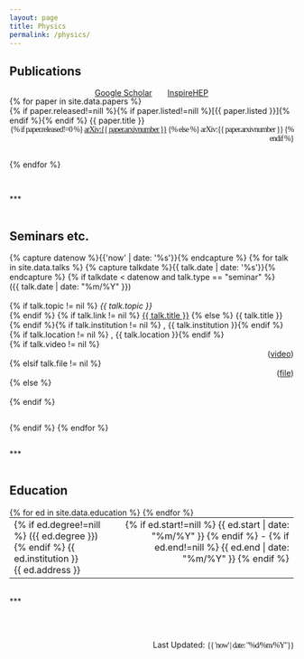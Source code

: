 ```yaml
---
layout: page
title: Physics
permalink: /physics/
---
```



## Publications
<!-- <h2 style="color:--brand-color">Publications</h2> -->

<div class="container">
<p style="text-align:center">
  <a href="https://scholar.google.com/citations?user=A15RZN4AAAAJ">Google Scholar</a>
  &nbsp;&nbsp;&nbsp;&nbsp;&nbsp;
  <a href="https://inspirehep.net/authors/1926101">InspireHEP</a>
</p>
</div>
<div style="margin-top:-16px"></div>

<!-- #### 2021~ -->

<div class="container">
{% for paper in site.data.papers %}
<div class="row">
  <div class="col-11">
    {% if paper.released!=nill %}{% if paper.listed!=nill %}[{{ paper.listed }}]{% endif %}{% endif %} {{ paper.title }} 
  </div>
  <div class="col-1" style="text-align:right; font-family:'Consolas'; letter-spacing:-1px">
    {% if paper.released!=0 %}
      <span>
        <a href="http://arxiv.org/abs/{{ paper.arxivnumber }}">arXiv:{{ paper.arxivnumber }}</a>
      </span>
    {% else %}
      <span>
        arXiv:{{ paper.arxivnumber }}
      </span>
    {% endif %}
  </div>
</div>
<hr style="visibility:hidden"/>
{% endfor %}
</div>
<hr style="visibility:hidden"/>

<!-- #### "Prehistory"

<div class="container">
{% for paper in site.data.papers-prehistory %}
<div class="row">
  <div class="col-md-11" style="float:left">
    {% if paper.released!=nill %}{% if paper.listed!=nill %}[{{ paper.listed }}]{% endif %}{% endif %} {{ paper.title }} 
  </div>
  <div class="col-md-2" style="text-align:right">
    {% if paper.released!=0 %}<a href="http://arxiv.org/abs/{{ paper.arxivnumber }}">arXiv:{{ paper.arxivnumber }}</a>{% else %}arXiv:{{ paper.arxivnumber }}{% endif %}
  </div>
</div>
<hr style="visibility:hidden"/>
{% endfor %}
</div> -->
<!-- font-size:-1 -->

<hr style="visibility:hidden"/>
***
<hr style="visibility:hidden"/>

## Seminars etc.

<div class="container">
{% capture datenow %}{{'now' | date: '%s'}}{% endcapture %}
{% for talk in site.data.talks %}
{% capture talkdate %}{{ talk.date | date: '%s'}}{% endcapture %}
  {% if talkdate < datenow and talk.type == "seminar" %}
  <div class="row">
    <div class="col-2">
      ({{ talk.date | date: "%m/%Y" }})
    </div>
    <br>
    <div class="col-11"> 
      {% if talk.topic != nil %}
        <em>{{ talk.topic }}</em><br>
      {% endif %}
      {% if talk.link != nil %}
        <a href="{{ talk.link }}">{{ talk.title }}</a>
      {% else %}
        {{ talk.title }}{% endif %}{% if talk.institution != nil %}
        , {{ talk.institution }}{% endif %}{% if talk.location != nil %}
        , {{ talk.location }}{% endif %}
    </div>  
    {% if talk.video != nil %}
    <div class="col-1" style="text-align:right">
      (<a href="{{ talk.video }}">video</a>)
    </div>
    {% elsif talk.file != nil %}
    <div class="col-1" style="text-align:right">
      (<a href="{{ talk.file }}">file</a>)
    </div>
    {% else %}
    <div class="col-1" style="text-align:right">
      &nbsp;
    </div>
    {% endif %}
  </div>
  <hr style="visibility:hidden"/>
  {% endif %}
{% endfor %}
</div>

<hr style="visibility:hidden"/>
***
<hr style="visibility:hidden"/>

## Education

<div class="container">
  <table style="border-spacing:0px; padding-left:0px; padding-right:0px; padding-bottom:3px; margin:0px" width="100%">
    {% for ed in site.data.education %}
    <tr>
      <td style="border-style:none; word-break:break-word; vertical-align:top; text-align:left">
        {% if ed.degree!=nill %}
          ({{ ed.degree }})
        {% endif %}
        {{ ed.institution }}
        <br>
        <span>{{ ed.address }}</span>
      </td>
      <td style="border-style:none; word-break:break-word; vertical-align:top; text-align:right">
        {% if ed.start!=nill %}
          {{ ed.start | date: "%m/%Y" }}
        {% endif %}
        -
        {% if ed.end!=nill %}
          {{ ed.end | date: "%m/%Y" }}
        {% endif %}
      </td>
    </tr>
    {% endfor %}
  </table>
</div>

<!-- {% for ed in site.data.education %}
<div class="row">
  <div class="col-11">
    {% if ed.degree!=nill %}
      ({{ ed.degree }})
    {% endif %}
    {{ ed.institution }}
    <br>
    <span>{{ ed.address }}</span>
  </div>
  <div class="col-5" style="text-align:right; font-family:'Consolas'; letter-spacing:-1px"> 
    {% if ed.start!=nill %}
      {{ ed.start | date: "%m/%Y" }} ~
    {% endif %}{% if ed.end!=nill %}
      {{ ed.end | date: "%m/%Y" }}
    {% endif %}
  </div>
  <hr style="visibility:hidden"/>
</div>
{% endfor %}
</div> -->

<hr style="visibility:hidden"/>
***
<hr style="visibility:hidden"/>

<br>
<div class="container">
  <p style="text-align:right">
    Last Updated:
    <span style="text-align:right; font-family:'Consolas'; letter-spacing:-1px">
      {{ 'now' | date: "%d/%m/%Y"}}
    </span>
  </p>
</div>



